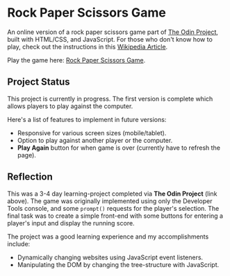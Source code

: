 # Rock Paper Scissors Game

An online version of a rock paper scissors game part of [The Odin Project](https://www.theodinproject.com/home), built with HTML/CSS, and JavaScript. For those
who don't know how to play, check out the instructions in this
[Wikipedia Article](https://en.wikipedia.org/wiki/Rock_paper_scissors).

Play the game here: [Rock Paper Scissors Game](https://pa-aggarwal.github.io/rock-paper-scissors/).

## Project Status

This project is currently in progress. The first version is complete which
allows players to play against the computer.

Here's a list of features to implement in future versions:
* Responsive for various screen sizes (mobile/tablet).
* Option to play against another player or the computer.
* **Play Again** button for when game is over (currently have to refresh the page).

## Reflection

This was a 3-4 day learning-project completed via **The Odin Project** (link above). The game was originally implemented using only the Developer Tools console, and some `prompt()` requests for the player's selection. The final task was to create a simple front-end with some buttons for entering a player's input and display the running score.

The project was a good learning experience and my accomplishments include:
* Dynamically changing websites using JavaScript event listeners.
* Manipulating the DOM by changing the tree-structure with JavaScript. 
